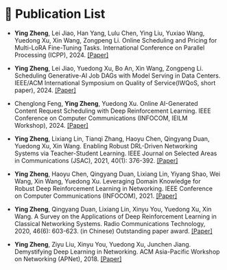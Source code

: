 

# 📑 Publication List 

- **Ying Zheng**, Lei Jiao, Han Yang, Lulu Chen, Ying Liu, Yuxiao Wang, Yuedong Xu, Xin Wang, Zongpeng Li. Online Scheduling and Pricing for Multi-LoRA Fine-Tuning Tasks. International Conference on Parallel Processing (ICPP), 2024.
[[Paper]](https://yingzheng18.github.io/files/papers/ICPP24_Online_Scheduling_and_Pricing_for_Multi_LoRA_Fine_Tuning_Tasks.pdf)

- **Ying Zheng**, Lei Jiao, Yuedong Xu, Bo An, Xin Wang, Zongpeng Li. Scheduling Generative-AI Job DAGs with Model Serving in Data Centers. IEEE/ACM International Symposium on Quality of Service(IWQoS, short paper), 2024. 
[[Paper]](https://yingzheng18.github.io/files/papers/IWQoS_short_Scheduling_Generative_AI_Job_DAGs_with_Model_Serving_in_Data_Centers.pdf)

- Chenglong Feng, **Ying Zheng**, Yuedong Xu. Online AI-Generated Content Request Scheduling with Deep Reinforcement Learning. IEEE Conference on Computer Communications (INFOCOM, IEILM Workshop), 2024.
[[Paper]](https://yingzheng18.github.io/files/papers/infocom24-workshop-Online_AI-Generated_Content_Request_Scheduling_with_Deep_Reinforcement_Learning.pdf)

- **Ying Zheng**, Lixiang Lin, Tianqi Zhang, Haoyu Chen, Qingyang Duan, Yuedong Xu, Xin Wang. Enabling Robust DRL-Driven Networking Systems via Teacher-Student Learning. IEEE Journal on Selected Areas in Communications (JSAC), 2021, 40(1): 376-392.
[[Paper]](https://yingzheng18.github.io/files/papers/jsac21-Enabling_Robust_DRL-Driven_Networking_Systems_via_Teacher-Student_Learning.pdf)

- **Ying Zheng**, Haoyu Chen, Qingyang Duan, Lixiang Lin, Yiyang Shao, Wei Wang, Xin Wang, Yuedong Xu. Leveraging Domain Knowledge for Robust Deep Reinforcement Learning in Networking. IEEE Conference on Computer Communications (INFOCOM), 2021.
[[Paper]](https://yingzheng18.github.io/files/papers/infocom21-Leveraging_Domain_Knowledge_for_Robust_Deep_Reinforcement_Learning_in_Networking.pdf)

- **Ying Zheng**, Qingyang Duan, Lixiang Lin, Xinyu You, Yuedong Xu, Xin Wang. A Survey on the Applications of Deep Reinforcement Learning in Classical Networking Systems. Radio Communications Technology, 2020, 46(6): 603-623. (in Chinese) Outstanding paper award.
[[Paper]](https://yingzheng18.github.io/files/papers/drl_survey.pdf)

- **Ying Zheng**, Ziyu Liu, Xinyu You, Yuedong Xu, Junchen Jiang. Demystifying Deep Learning in Networking. ACM Asia-Pacific Workshop on Networking (APNet), 2018.
[[Paper]](https://yingzheng18.github.io/files/papers/apnet18-Demystifying_Deep_Learning_in_Networking.pdf)



